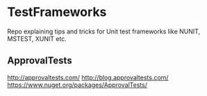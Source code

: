 # TestFrameworks
Repo explaining tips and tricks for Unit test frameworks like NUNIT, MSTEST, XUNIT etc.

ApprovalTests
---------------
http://approvaltests.com/
http://blog.approvaltests.com/
https://www.nuget.org/packages/ApprovalTests/
